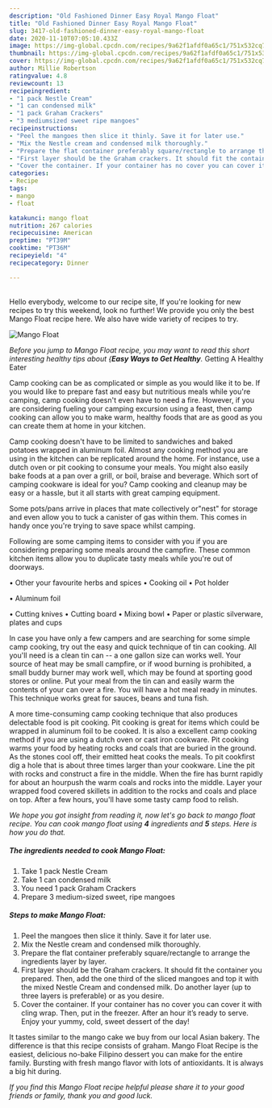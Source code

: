 ```yaml
---
description: "Old Fashioned Dinner Easy Royal Mango Float"
title: "Old Fashioned Dinner Easy Royal Mango Float"
slug: 3417-old-fashioned-dinner-easy-royal-mango-float
date: 2020-11-10T07:05:10.433Z
image: https://img-global.cpcdn.com/recipes/9a62f1afdf0a65c1/751x532cq70/mango-float-recipe-main-photo.jpg
thumbnail: https://img-global.cpcdn.com/recipes/9a62f1afdf0a65c1/751x532cq70/mango-float-recipe-main-photo.jpg
cover: https://img-global.cpcdn.com/recipes/9a62f1afdf0a65c1/751x532cq70/mango-float-recipe-main-photo.jpg
author: Millie Robertson
ratingvalue: 4.8
reviewcount: 13
recipeingredient:
- "1 pack Nestle Cream"
- "1 can condensed milk"
- "1 pack Graham Crackers"
- "3 mediumsized sweet ripe mangoes"
recipeinstructions:
- "Peel the mangoes then slice it thinly. Save it for later use."
- "Mix the Nestle cream and condensed milk thoroughly."
- "Prepare the flat container preferably square/rectangle to arrange the ingredients layer by layer."
- "First layer should be the Graham crackers. It should fit the container you prepared. Then, add the one third of the sliced mangoes and top it with the mixed Nestle Cream and condensed milk. Do another layer (up to three layers is preferable) or as you desire."
- "Cover the container. If your container has no cover you can cover it with cling wrap. Then, put in the freezer. After an hour it’s ready to serve. Enjoy your yummy, cold, sweet dessert of the day!"
categories:
- Recipe
tags:
- mango
- float

katakunci: mango float 
nutrition: 267 calories
recipecuisine: American
preptime: "PT39M"
cooktime: "PT36M"
recipeyield: "4"
recipecategory: Dinner

---
```

<br>
Hello everybody, welcome to our recipe site, If you're looking for new recipes to try this weekend, look no further! We provide you only the best Mango Float recipe here. We also have wide variety of recipes to try.
<br>


![Mango Float](https://img-global.cpcdn.com/recipes/9a62f1afdf0a65c1/751x532cq70/mango-float-recipe-main-photo.jpg)

<i>Before you jump to Mango Float recipe, you may want to read this short interesting healthy tips about {<strong>Easy Ways to Get Healthy</strong>.</i>
Getting A Healthy Eater

    
Camp cooking can be as complicated or simple as you would like it to be. If you would like to prepare fast and easy but nutritious meals while you're camping, camp cooking doesn't even have to need a fire. However, if you are considering fueling your camping excursion using a feast, then camp cooking can allow you to make warm, healthy foods that are as good as you can create them at home in your kitchen.

Camp cooking doesn't have to be limited to sandwiches and baked potatoes wrapped in aluminum foil.  Almost any cooking method you are using in the kitchen can be replicated around the home. For instance, use a dutch oven or pit cooking to consume your meals. You might also easily bake foods at a pan over a grill, or boil, braise and beverage. Which sort of camping cookware is ideal for you? Camp cooking and cleanup may be easy or a hassle, but it all starts with great camping equipment.

Some pots/pans arrive in places that mate collectively or"nest" for storage and even allow you to tuck a canister of gas within them. This comes in handy once you're trying to save space whilst camping.

Following are some camping items to consider with you if you are considering preparing some meals around the campfire. These common kitchen items allow you to duplicate tasty meals while you're out of doorways.


• Other your favourite herbs and spices
• Cooking oil
• Pot holder

• Aluminum foil

• Cutting knives
• Cutting board
• Mixing bowl
• Paper or plastic silverware, plates and cups

In case you have only a few campers and are searching for some simple camp cooking, try out the easy and quick technique of tin can cooking. All you'll need is a clean tin can -- a one gallon size can works well. Your source of heat may be small campfire, or if wood burning is prohibited, a small buddy burner may work well, which may be found at sporting good stores or online. Put your meal from the tin can and easily warm the contents of your can over a fire. You will have a hot meal ready in minutes.  This technique works great for sauces, beans and tuna fish.

A more time-consuming camp cooking technique that also produces delectable food is pit cooking. Pit cooking is great for items which could be wrapped in aluminum foil to be cooked.  It is also a excellent camp cooking method if you are using a dutch oven or cast iron cookware. Pit cooking warms your food by heating rocks and coals that are buried in the ground. As the stones cool off, their emitted heat cooks the meals. To pit cookfirst dig a hole that is about three times larger than your cookware. Line the pit with rocks and construct a fire in the middle. When the fire has burnt rapidly for about an hourpush the warm coals and rocks into the middle. Layer your wrapped food covered skillets in addition to the rocks and coals and place on top. After a few hours, you'll have some tasty camp food to relish.


<i>We hope you got insight from reading it, now let's go back to mango float recipe. You can cook mango float using <strong>4</strong> ingredients and <strong>5</strong> steps. Here is how you do that.
</i>

##### The ingredients needed to cook Mango Float:

1. Take 1 pack Nestle Cream
1. Take 1 can condensed milk
1. You need 1 pack Graham Crackers
1. Prepare 3 medium-sized sweet, ripe mangoes


##### Steps to make Mango Float:

1. Peel the mangoes then slice it thinly. Save it for later use.
1. Mix the Nestle cream and condensed milk thoroughly.
1. Prepare the flat container preferably square/rectangle to arrange the ingredients layer by layer.
1. First layer should be the Graham crackers. It should fit the container you prepared. Then, add the one third of the sliced mangoes and top it with the mixed Nestle Cream and condensed milk. Do another layer (up to three layers is preferable) or as you desire.
1. Cover the container. If your container has no cover you can cover it with cling wrap. Then, put in the freezer. After an hour it’s ready to serve. Enjoy your yummy, cold, sweet dessert of the day!


It tastes similar to the mango cake we buy from our local Asian bakery. The difference is that this recipe consists of graham. Mango Float Recipe is the easiest, delicious no-bake Filipino dessert you can make for the entire family. Bursting with fresh mango flavor with lots of antioxidants. It is always a big hit during. 

<i>If you find this Mango Float recipe helpful please share it to your good friends or family, thank you and good luck.</i>
